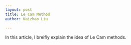 ```yaml
---
layout: post
title: Le Cam Method
author: Kaizhao Liu

---
```


In this article, I breifly explain the idea of Le Cam methods.


